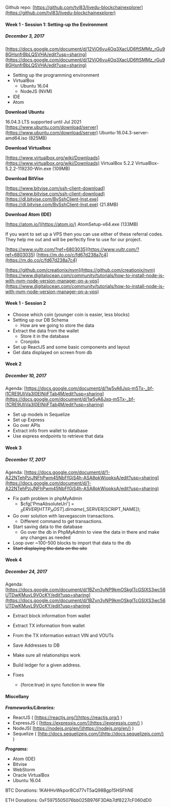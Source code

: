 Github repo: [https://github.com/tvl83/livedu-blockchainexplorer](https://github.com/tvl83/livedu-blockchainexplorer)

#### **Week 1 - Session 1:** Setting-up the Environment
##### December 3, 2017
[https://docs.google.com/document/d/12VjO6vu4Oq3XacUD6ftSMMz_rGu98GHsnfrBbLQSVHA/edit?usp=sharing](https://docs.google.com/document/d/12VjO6vu4Oq3XacUD6ftSMMz_rGu98GHsnfrBbLQSVHA/edit?usp=sharing)

* Setting up the programming environment
 * VirtualBox
   * Ubuntu 16.04
   * NodeJS (NVM)
 * IDE
 * Atom

**Download Ubuntu**

16.04.3 LTS supported until Jul 2021
[https://www.ubuntu.com/download/server](https://www.ubuntu.com/download/server)
Ubuntu-16.04.3-server-amd64.iso (825MB)

**Download Virtualbox**

[https://www.virtualbox.org/wiki/Downloads](https://www.virtualbox.org/wiki/Downloads)
VirtualBox 5.2.2
VirtualBox-5.2.2-119230-Win.exe (109MB)

**Download BitVise**

[https://www.bitvise.com/ssh-client-download](https://www.bitvise.com/ssh-client-download)
[https://dl.bitvise.com/BvSshClient-Inst.exe](https://dl.bitvise.com/BvSshClient-Inst.exe) (21.8MB)

**Download Atom (IDE)**

[https://atom.io/](https://atom.io/)
AtomSetup-x64.exe (133MB)

If you want to set up a VPS then you can use either of these referral codes. They help me out and will be perfectly fine to use for our project.

[https://www.vultr.com/?ref=6803035](https://www.vultr.com/?ref=6803035)
[https://m.do.co/c/fd67d238a7c4](https://m.do.co/c/fd67d238a7c4)

[https://github.com/creationix/nvm](https://github.com/creationix/nvm)
[https://www.digitalocean.com/community/tutorials/how-to-install-node-js-with-nvm-node-version-manager-on-a-vps](https://www.digitalocean.com/community/tutorials/how-to-install-node-js-with-nvm-node-version-manager-on-a-vps)

#### **Week 1 - Session 2**

* Choose which coin (younger coin is easier, less blocks)
* Setting up our DB Schema
  * How are we going to store the data
* Extract the data from the wallet
  * Store it in the database
  * Cronjobs
 * Set up ReactJS and some basic components and layout
* Get data displayed on screen from db

#### **Week 2**
##### December 10, 2017
Agenda: [https://docs.google.com/document/d/1w5vA6Jxq-m5Tx-_bf-l1CRE9UIiVa3I0EINiiFTab4M/edit?usp=sharing](https://docs.google.com/document/d/1w5vA6Jxq-m5Tx-_bf-l1CRE9UIiVa3I0EINiiFTab4M/edit?usp=sharing)

* Set up models in Sequelize
* Set up Express
* Go over APIs
* Extract info from wallet to database
* Use express endpoints to retrieve that data

#### **Week 3**
##### December 17, 2017
Agenda: [https://docs.google.com/document/d/1-A22NTehPzjJNFhPwm45NbFfGjS4h-ASA8pkWiopksA/edit?usp=sharing](https://docs.google.com/document/d/1-A22NTehPzjJNFhPwm45NbFfGjS4h-ASA8pkWiopksA/edit?usp=sharing)
* Fix path problem in phpMyAdmin
    * $cfg['PmaAbsoluteUri'] =  $_SERVER[HTTP_HOST].dirname($_SERVER[SCRIPT_NAME]);
* Go over solution with lasvegascoin transactions.
    * Different command to get transactions.
* Start saving data to the database
    * Go over the db in PhpMyAdmin to view the data in there and make any changes as needed
* Loop over ~100-500 blocks to import that data to the db
* ~~Start displaying the data on the site~~

#### **Week 4**
##### December 24, 2017
Agenda: [https://docs.google.com/document/d/1BZyn3yNP9kmOSkglTcGSIXS3wc56UTDwKMuvL9VOcKY/edit?usp=sharing](https://docs.google.com/document/d/1BZyn3yNP9kmOSkglTcGSIXS3wc56UTDwKMuvL9VOcKY/edit?usp=sharing)

* Extract block information from wallet
* Extract TX information from wallet
* From the TX information extract VIN and VOUTs
* Save Addresses to DB
* Make sure all relationships work
* Build ledger for a given address.

* Fixes
    * {force:true} in sync function in www file
#### Miscellany

**_Frameworks/Libraries:_**
* ReactJS ( [https://reactjs.org/](https://reactjs.org/) )
* ExpressJS ( [https://expressjs.com/](https://expressjs.com/)  )
* NodeJS( [https://nodejs.org/en/](https://nodejs.org/en/) )
* Sequelize ( [http://docs.sequelizejs.com/](http://docs.sequelizejs.com/) )

**_Programs:_**
* Atom (IDE)
* Bitvise
* WebStorm
* Oracle VirtualBox
* Ubuntu 16.04

BTC Donations: 1KAHHvWkporBCd77vT5aQ98Bgp15HSFhNE

ETH Donations: 0xF5975505076bb025B976F3DAb7df8227cF060dD0